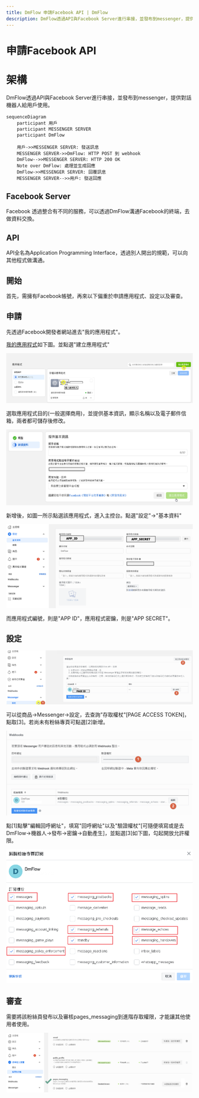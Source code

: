 ```yaml
---
title: DmFlow 申請Facebook API | DmFlow
description: DmFlow透過API與Facebook Server進行串接，並發布到messenger，提供對話機器人給用戶使用。
---
```


# 申請Facebook API

# 架構
DmFlow透過API與Facebook Server進行串接，並發布到messenger，提供對話機器人給用戶使用。

``` mermaid
sequenceDiagram
    participant 用戶
    participant MESSENGER SERVER
    participant DmFlow

    用戶->>MESSENGER SERVER: 發送訊息
    MESSENGER SERVER->>DmFlow: HTTP POST 到 webhook
    DmFlow-->>MESSENGER SERVER: HTTP 200 OK
    Note over DmFlow: 處理並生成回應
    DmFlow->>MESSENGER SERVER: 回覆訊息
    MESSENGER SERVER-->>用戶: 發送回應
```

## Facebook Server

Facebook 透過整合有不同的服務，可以透過DmFlow溝通Facebook的終端，去做資料交換。

## API

API全名為Application Programming Interface，透過別人開出的規範，可以向其他程式做溝通。

## 開始
首先，需擁有Facebook帳號，再來以下偏重於申請應用程式、設定以及審查。

## 申請
先透過Facebook開發者網站進去"我的應用程式"。

[我的應用程式](https://developers.facebook.com/apps/)如下圖。並點選"建立應用程式"

![DmFlow整合Messenger](../../../../../../images/tw/messenger-001.png "DmFlow整合Messenger")

選取應用程式目的(一般選擇商用)，並提供基本資訊，顯示名稱以及電子郵件信箱，兩者都可儲存後修改。

![DmFlow整合Messenger](../../../../../../images/tw/messenger-002.png "DmFlow整合Messenger")

新增後，如圖一所示點選該應用程式，進入主控台。點選"設定"->"基本資料"

![DmFlow整合Messenger](../../../../../../images/tw/messenger-003.png "DmFlow整合Messenger")

而應用程式編號，則是"APP ID"，應用程式密鑰，則是"APP SECRET"。

## 設定

![DmFlow整合Messenger](../../../../../../images/tw/messenger-004.png "DmFlow整合Messenger")

可以從商品->Messenger->設定，去查詢"存取權杖"[PAGE ACCESS TOKEN]，點取[3]。若尚未有粉絲專頁可點選[2]新增。

![DmFlow整合Messenger](../../../../../../images/tw/messenger-006.png "DmFlow整合Messenger")

點[1]點擊"編輯回呼網址"，填寫"回呼網址"以及"驗證權杖"[可隨便填寫或是去DmFlow->機器人->發布->密鑰->自動產生]，並點選[3]如下圖，勾起開放允許權限。

![DmFlow整合Messenger](../../../../../../images/tw/messenger-005.png "DmFlow整合Messenger")

## 審查

需要將該粉絲頁發布以及審核pages_messaging到進階存取權限，才能讓其他使用者使用。

![DmFlow整合Messenger](../../../../../../images/tw/messenger-007.png "DmFlow整合Messenger")